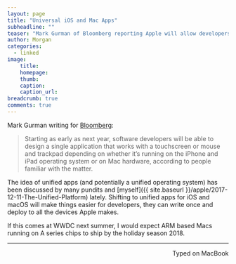 ```yaml
---
layout: page
title: "Universal iOS and Mac Apps"
subheadline: ""
teaser: "Mark Gurman of Bloomberg reporting Apple will allow developers to ship universal iPhone and Mac apps in 2018."
author: Morgan
categories:
  - linked
image:
    title:
    homepage:
    thumb:
    caption:
    caption_url:
breadcrumb: true
comments: true
---
```


Mark Gurman writing for [Bloomberg](https://www.bloomberg.com/news/articles/2017-12-20/apple-is-said-to-have-plan-to-combine-iphone-ipad-and-mac-apps):

> Starting as early as next year, software developers will be able to design a single application that works with a touchscreen or mouse and trackpad depending on whether it’s running on the iPhone and iPad operating system or on Mac hardware, according to people familiar with the matter.

The idea of unified apps (and potentially a unified operating system) has been discussed by many pundits and [myself]({{ site.baseurl }}/apple/2017-12-11-The-Unified-Platform) lately. Shifting to unified apps for iOS and macOS will make things easier for developers, they can write once and deploy to all the devices Apple makes.

If this comes at WWDC next summer, I would expect ARM based Macs running on A series chips to ship by the holiday season 2018.

---
<p align="right">Typed on MacBook</p>
